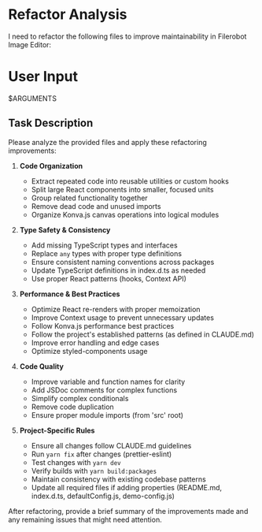 # Refactor Analysis

I need to refactor the following files to improve maintainability in Filerobot Image Editor:

# User Input

$ARGUMENTS

## Task Description

Please analyze the provided files and apply these refactoring improvements:

1. **Code Organization**

   - Extract repeated code into reusable utilities or custom hooks
   - Split large React components into smaller, focused units
   - Group related functionality together
   - Remove dead code and unused imports
   - Organize Konva.js canvas operations into logical modules

2. **Type Safety & Consistency**

   - Add missing TypeScript types and interfaces
   - Replace `any` types with proper type definitions
   - Ensure consistent naming conventions across packages
   - Update TypeScript definitions in index.d.ts as needed
   - Use proper React patterns (hooks, Context API)

3. **Performance & Best Practices**

   - Optimize React re-renders with proper memoization
   - Improve Context usage to prevent unnecessary updates
   - Follow Konva.js performance best practices
   - Follow the project's established patterns (as defined in CLAUDE.md)
   - Improve error handling and edge cases
   - Optimize styled-components usage

4. **Code Quality**

   - Improve variable and function names for clarity
   - Add JSDoc comments for complex functions
   - Simplify complex conditionals
   - Remove code duplication
   - Ensure proper module imports (from 'src' root)

5. **Project-Specific Rules**
   - Ensure all changes follow CLAUDE.md guidelines
   - Run `yarn fix` after changes (prettier-eslint)
   - Test changes with `yarn dev`
   - Verify builds with `yarn build:packages`
   - Maintain consistency with existing codebase patterns
   - Update all required files if adding properties (README.md, index.d.ts, defaultConfig.js, demo-config.js)

After refactoring, provide a brief summary of the improvements made and any remaining issues that might need attention.
